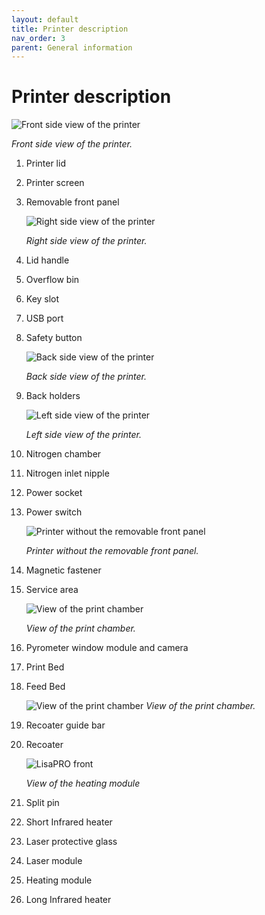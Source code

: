 ```yaml
---
layout: default
title: Printer description
nav_order: 3
parent: General information
---
```

<h1> Printer description </h1>

![Front side view of the printer](/description1.png)

*Front side view of the printer.* 

1. Printer lid
2. Printer screen
3. Removable front panel   

   ![Right side view of the printer](/description2.png)

   *Right side view of the printer.*

4. Lid handle 
5. Overflow bin
6. Key slot
7. USB port
8. Safety button

   ![Back side view of the printer](/description3.png)

   *Back side view of the printer.*

9. Back holders

   ![Left side view of the printer](/description4.png)

   *Left side view of the printer.*

10. Nitrogen chamber
11. Nitrogen inlet nipple
12. Power socket
13. Power switch

    ![Printer without the removable front panel](/description5.png)
    
    *Printer without the removable front panel.*

14. Magnetic fastener
15. Service area
    
    ![View of the print chamber](/description6.png)
    
    *View of the print chamber.*

16. Pyrometer window module and camera
17. Print Bed
18. Feed Bed

    ![View of the print chamber](/description7.png)
    *View of the print chamber.*

19. Recoater guide bar
20. Recoater
    
    ![LisaPRO front](/description8.png)
    
    *View of the heating module*

21. Split pin
22. Short Infrared heater
23. Laser protective glass
24. Laser module
25. Heating module
26. Long Infrared heater
